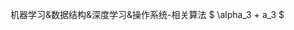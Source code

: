 <script type="text/javascript" src="https://cdn.mathjax.org/mathjax/latest/MathJax.js?config=TeX-MML-AM_CHTML"></script>
机器学习&amp;数据结构&amp;深度学习&amp;操作系统-相关算法
$ \alpha_3 + a_3 $
